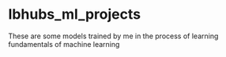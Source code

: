 # Ibhubs_ml_projects
These are some models trained by me in the process of learning fundamentals of machine learning
